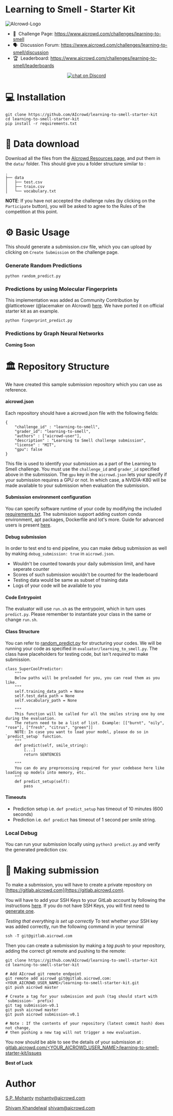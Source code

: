 # Learning to Smell - Starter Kit

![AIcrowd-Logo](https://d3000t1r8yrm6n.cloudfront.net/raw_images/challenges/banner_file/525/desk_5.jpg)



- 💪 &nbsp;Challenge Page: https://www.aicrowd.com/challenges/learning-to-smell
- 🗣️ &nbsp;Discussion Forum: https://www.aicrowd.com/challenges/learning-to-smell/discussion
- 🏆 &nbsp;Leaderboard: https://www.aicrowd.com/challenges/learning-to-smell/leaderboards

<p align="center">
 <a href="https://discord.gg/mkqquSE"><img src="https://img.shields.io/discord/657211973435392011?style=for-the-badge" alt="chat on Discord"></a>
</p>


# 💻 Installation

```
git clone https://github.com/AIcrowd/learning-to-smell-starter-kit
cd learning-to-smell-starter-kit
pip install -r requirements.txt
```

# 💾 Data download
Download all the files from the [AIcrowd Resources page](https://www.aicrowd.com/challenges/learning-to-smell/dataset_files),
and put them in the `data/` folder. This should give you a folder structure similar to : 

```
.
├── data
│   ├── test.csv
│   ├── train.csv
│   └── vocabulary.txt
```


**NOTE**: If you have not accepted the challenge rules (by clicking on the `Participate` button), you will be asked to agree to the Rules of the competition at this point.

# ⚙️ Basic Usage

This should generate a submission.csv file, which you can upload by clicking on `Create Submission` on the challenge page.

### Generate Random Predictions
```
python random_predict.py 
```

### Predictions by using Molecular Fingerprints

This implementation was added as Community Contribution by @latticetower (@lacemaker on AIcrowd) [here](https://discourse.aicrowd.com/t/explained-by-the-community-200-chf-cash-prize-x-5/3674/8?u=shivam).
We have ported it on official starter kit as an example.
```
python fingerprint_predict.py
```

### Predictions by Graph Neural Networks
**Coming Soon**


# 🏛 Repository Structure

We have created this sample submission repository which you can use as reference.

#### aicrowd.json
Each repository should have a aicrowd.json file with the following fields:

```
{
    "challenge_id" : "learning-to-smell",
    "grader_id": "learning-to-smell",
    "authors" : ["aicrowd-user"],
    "description" : "Learning to Smell challenge submission",
    "license" : "MIT",
    "gpu": false
}
```
This file is used to identify your submission as a part of the Learning to Smell challenge.  You must use the `challenge_id` and `grader_id` specified above in the submission. The `gpu` key in the `aicrowd.json` lets your specify if your submission requires a GPU or not. In which case, a NVIDIA-K80 will be made available to your submission when evaluation the submission.

#### Submission environment configuration
You can specify software runtime of your code by modifying the included [requirements.txt](requirements.txt). The submission support adding custom conda environment, apt packages, Dockerfile and lot's more. Guide for advanced users is present [here](https://discourse.aicrowd.com/t/how-to-specify-runtime-environment-for-your-submission/2274).

#### Debug submission

In order to test end to end pipeline, you can make debug submission as well by making `debug_submission: true` in `aicrowd.json`.

* Wouldn't be counted towards your daily submission limit, and have seperate counter
* Scores of such submission wouldn't be counted for the leaderboard
* Testing data would be same as subset of training data
* Logs of your code will be available to you

#### Code Entrypoint
The evaluator will use `run.sh` as the entrypoint, which in turn uses `predict.py`. Please remember to instantiate your class in the same or change `run.sh`.

#### Class Structure
You can refer to [random_predict.py](random_predict.py) for structuring your codes. We will be running your code as specified in `evaluator/learning_to_smell.py`. The class have placeholders for testing code, but isn't _required_ to make submission.

```
class SuperCoolPredictor:
    """
    Below paths will be preloaded for you, you can read them as you like.
    """
    self.training_data_path = None
    self.test_data_path = None
    self.vocabulary_path = None

    """
    This function will be called for all the smiles string one by one during the evaluation.
    The return need to be a list of list. Example: [["burnt", "oily", "rose"], ["fresh", "citrus", "green"]]
    NOTE: In case you want to load your model, please do so in `predict_setup` function.
    """
    def predict(self, smile_string):
        [...]
        return SENTENCES

    """
    You can do any preprocessing required for your codebase here like loading up models into memory, etc.
    """
    def predict_setup(self):
        pass
```

#### Timeouts

* Prediction setup i.e. `def predict_setup` has timeout of 10 minutes (600 seconds)
* Prediction i.e. `def predict` has timeout of 1 second per smile string.

### Local Debug

You can run your submission locally using `python3 predict.py` and verify the generated prediction csv.


# 🚀 Making submission 

To make a submission, you will have to create a private repository on [https://gitlab.aicrowd.com](https://gitlab.aicrowd.com).

You will have to add your SSH Keys to your GitLab account by following the instructions [here](https://docs.gitlab.com/ee/gitlab-basics/create-your-ssh-keys.html).
If you do not have SSH Keys, you will first need to [generate one](https://docs.gitlab.com/ee/ssh/README.html#generating-a-new-ssh-key-pair).

*Testing that everything is set up correctly*
To test whether your SSH key was added correctly, run the following command in your terminal 

```
ssh -T git@gitlab.aicrowd.com
```

Then you can create a submission by making a *tag push* to your repository, adding the correct git remote and pushing to the remote:

```
git clone https://github.com/AIcrowd/learning-to-smell-starter-kit
cd learning-to-smell-starter-kit

# Add AIcrowd git remote endpoint
git remote add aicrowd git@gitlab.aicrowd.com:<YOUR_AICROWD_USER_NAME>/learning-to-smell-starter-kit.git
git push aicrowd master

# Create a tag for your submission and push (tag should start with `submission-` prefix)
git tag submission-v0.1
git push aicrowd master
git push aicrowd submission-v0.1

# Note : If the contents of your repository (latest commit hash) does not change, 
# then pushing a new tag will not trigger a new evaluation.
```


You now should be able to see the details of your submission at : 
[gitlab.aicrowd.com/<YOUR_AICROWD_USER_NAME>/learning-to-smell-starter-kit/issues](gitlab.aicrowd.com/<YOUR_AICROWD_USER_NAME>/learning-to-smell-starter-kit/issues)


**Best of Luck**

# Author
[S.P. Mohanty](https://twitter.com/memohanty) <mohanty@aicrowd.com>

[Shivam Khandelwal](https://twitter.com/skbly7) <shivam@aicrowd.com>

